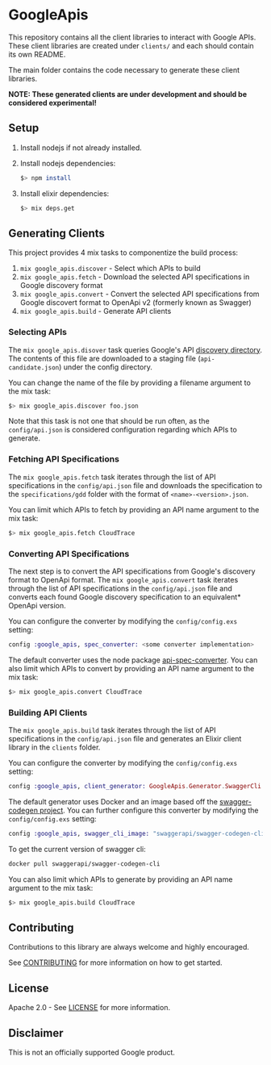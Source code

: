 # GoogleApis

This repository contains all the client libraries to interact with Google APIs. These client libraries are
created under `clients/` and each should contain its own README.

The main folder contains the code necessary to generate these client libraries.

**NOTE: These generated clients are under development and should be considered experimental!**

## Setup

1. Install nodejs if not already installed.
1. Install nodejs dependencies:

    ```bash
    $> npm install
    ```

1. Install elixir dependencies:

    ```bash
    $> mix deps.get
    ```

## Generating Clients

This project provides 4 mix tasks to componentize the build process:

1. `mix google_apis.discover` - Select which APIs to build
2. `mix google_apis.fetch` - Download the selected API specifications in Google discovery format
3. `mix google_apis.convert` - Convert the selected API specifications from Google discovert format
   to OpenApi v2 (formerly known as Swagger)
4. `mix google_apis.build` - Generate API clients

### Selecting APIs

The `mix google_apis.disover` task queries Google's API [discovery directory][discovery-directory].
The contents of this file are downloaded to a staging file (`api-candidate.json`) under the config
directory.

You can change the name of the file by providing a filename argument to the mix task:

```bash
$> mix google_apis.discover foo.json
```

Note that this task is not one that should be run often, as the `config/api.json` is considered configuration
regarding which APIs to generate.

### Fetching API Specifications

The `mix google_apis.fetch` task iterates through the list of API specifications in the `config/api.json`
file and downloads the specification to the `specifications/gdd` folder with the format of `<name>-<version>.json`.

You can limit which APIs to fetch by providing an API name argument to the mix task:

```bash
$> mix google_apis.fetch CloudTrace
```

### Converting API Specifications

The next step is to convert the API specifications from Google's discovery format to OpenApi format.
The `mix google_apis.convert` task iterates through the list of API specifications in the `config/api.json`
file and converts each found Google discovery specification to an equivalent* OpenApi version.

You can configure the converter by modifying the `config/config.exs` setting:

```elixir
config :google_apis, spec_converter: <some converter implementation>
```

The default converter uses the node package [api-spec-converter][api-spec-converter].
You can also limit which APIs to convert by providing an API name argument to the mix task:

```bash
$> mix google_apis.convert CloudTrace
```

### Building API Clients

The `mix google_apis.build` task iterates through the list of API specifications in the `config/api.json`
file and generates an Elixir client library in the `clients` folder.

You can configure the converter by modifying the `config/config.exs` setting:

```elixir
config :google_apis, client_generator: GoogleApis.Generator.SwaggerCli
```

The default generator uses Docker and an image based off the [swagger-codegen project][swagger-codegen].
You can further configure this converter by modifying the `config/config.exs` setting:

```elixir
config :google_apis, swagger_cli_image: "swaggerapi/swagger-codegen-cli"
```

To get the current version of swagger cli:

```bash
docker pull swaggerapi/swagger-codegen-cli
```

You can also limit which APIs to generate by providing an API name argument to the mix task:

```bash
$> mix google_apis.build CloudTrace
```

## Contributing

Contributions to this library are always welcome and highly encouraged.

See [CONTRIBUTING](CONTRIBUTING.md) for more information on how to get started.

## License

Apache 2.0 - See [LICENSE](LICENSE) for more information.

## Disclaimer

This is not an officially supported Google product.

[discovery-directory]: https://www.googleapis.com/discovery/v1/apis
[api-spec-converter]: https://github.com/LucyBot-Inc/api-spec-converter
[swagger-codegen]: https://github.com/swagger-api/swagger-codegen
